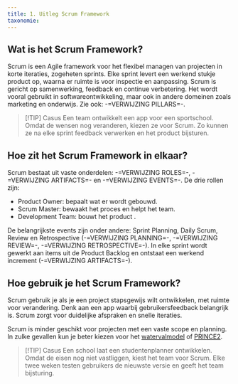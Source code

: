 ```yaml
---
title: 1. Uitleg Scrum Framework
taxonomie:
---
```


## Wat is het Scrum Framework?
Scrum is een Agile framework voor het flexibel managen van projecten in korte iteraties, zogeheten sprints. Elke sprint levert een werkend stukje product op, waarna er ruimte is voor inspectie en aanpassing. Scrum is gericht op samenwerking, feedback en continue verbetering. Het wordt vooral gebruikt in softwareontwikkeling, maar ook in andere domeinen zoals marketing en onderwijs. Zie ook: -=VERWIJZING PILLARS=-.

> [!TIP] Casus
> Een team ontwikkelt een app voor een sportschool. Omdat de wensen nog veranderen, kiezen ze voor Scrum. Zo kunnen ze na elke sprint feedback verwerken en het product bijsturen.

## Hoe zit het Scrum Framework in elkaar?
Scrum bestaat uit vaste onderdelen: -=VERWIJZING ROLES=-, -=VERWIJZING ARTIFACTS=- en -=VERWIJZING EVENTS=-.
De drie rollen zijn:
* Product Owner: bepaalt wat er wordt gebouwd.
* Scrum Master: bewaakt het proces en helpt het team.
* Development Team: bouwt het product .

De belangrijkste events zijn onder andere: Sprint Planning, Daily Scrum, Review en Retrospective (-=VERWIJZING PLANNING=-, -=VERWIJZING REVIEW=-, -=VERWIJZING RETROSPECTIVE=-). In elke sprint wordt gewerkt aan items uit de Product Backlog en ontstaat een werkend increment (-=VERWIJZING ARTIFACTS=-).

## Hoe gebruik je het Scrum Framework?
Scrum gebruik je als je een project stapsgewijs wilt ontwikkelen, met ruimte voor verandering. Denk aan een app waarbij gebruikersfeedback belangrijk is. Scrum zorgt voor duidelijke afspraken en snelle iteraties.

Scrum is minder geschikt voor projecten met een vaste scope en planning. In zulke gevallen kun je beter kiezen voor het [watervalmodel](https://www.toolshero.nl/informatie-technologie/watervalmethode/) of [PRINCE2](https://www.prince2.com/nl/prince2-methodology).

> [!TIP] Casus
> Een school laat een studentenplanner ontwikkelen. Omdat de eisen nog niet vastliggen, kiest het team voor Scrum. Elke twee weken testen gebruikers de nieuwste versie en geeft het team bijsturing.

